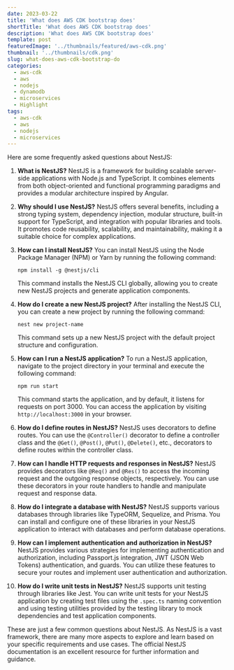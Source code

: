 ```yaml
---
date: 2023-03-22
title: 'What does AWS CDK bootstrap does'
shortTitle: 'What does AWS CDK bootstrap does'
description: 'What does AWS CDK bootstrap does'
template: post
featuredImage: '../thumbnails/featured/aws-cdk.png'
thumbnail: '../thumbnails/cdk.png'
slug: what-does-aws-cdk-bootstrap-do
categories:
  - aws-cdk
  - aws
  - nodejs
  - dynamodb
  - microservices
  - Highlight
tags:
  - aws-cdk
  - aws
  - nodejs
  - microservices
---
```




Here are some frequently asked questions about NestJS:

1. **What is NestJS?**
   NestJS is a framework for building scalable server-side applications with Node.js and TypeScript. It combines elements from both object-oriented and functional programming paradigms and provides a modular architecture inspired by Angular.

2. **Why should I use NestJS?**
   NestJS offers several benefits, including a strong typing system, dependency injection, modular structure, built-in support for TypeScript, and integration with popular libraries and tools. It promotes code reusability, scalability, and maintainability, making it a suitable choice for complex applications.

3. **How can I install NestJS?**
   You can install NestJS using the Node Package Manager (NPM) or Yarn by running the following command:
   ```
   npm install -g @nestjs/cli
   ```
   This command installs the NestJS CLI globally, allowing you to create new NestJS projects and generate application components.

4. **How do I create a new NestJS project?**
   After installing the NestJS CLI, you can create a new project by running the following command:
   ```
   nest new project-name
   ```
   This command sets up a new NestJS project with the default project structure and configuration.

5. **How can I run a NestJS application?**
   To run a NestJS application, navigate to the project directory in your terminal and execute the following command:
   ```
   npm run start
   ```
   This command starts the application, and by default, it listens for requests on port 3000. You can access the application by visiting `http://localhost:3000` in your browser.

6. **How do I define routes in NestJS?**
   NestJS uses decorators to define routes. You can use the `@Controller()` decorator to define a controller class and the `@Get()`, `@Post()`, `@Put()`, `@Delete()`, etc., decorators to define routes within the controller class.

7. **How can I handle HTTP requests and responses in NestJS?**
   NestJS provides decorators like `@Req()` and `@Res()` to access the incoming request and the outgoing response objects, respectively. You can use these decorators in your route handlers to handle and manipulate request and response data.

8. **How do I integrate a database with NestJS?**
   NestJS supports various databases through libraries like TypeORM, Sequelize, and Prisma. You can install and configure one of these libraries in your NestJS application to interact with databases and perform database operations.

9. **How can I implement authentication and authorization in NestJS?**
   NestJS provides various strategies for implementing authentication and authorization, including Passport.js integration, JWT (JSON Web Tokens) authentication, and guards. You can utilize these features to secure your routes and implement user authentication and authorization.

10. **How do I write unit tests in NestJS?**
    NestJS supports unit testing through libraries like Jest. You can write unit tests for your NestJS application by creating test files using the `.spec.ts` naming convention and using testing utilities provided by the testing library to mock dependencies and test application components.

These are just a few common questions about NestJS. As NestJS is a vast framework, there are many more aspects to explore and learn based on your specific requirements and use cases. The official NestJS documentation is an excellent resource for further information and guidance.
